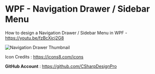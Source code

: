 # WPF - Navigation Drawer / Sidebar Menu


How to design a Navigation Drawer / Sidebar Menu in WPF - https://youtu.be/fzBcXicj2G8

![Navigation Drawer Thumbnail](https://user-images.githubusercontent.com/55704859/179336840-9a7c96a2-672a-44df-8143-3614539bc47a.jpg)

Icon Credits : https://icons8.com/icons


<b>GitHub Account</b> : https://github.com/CSharpDesignPro
